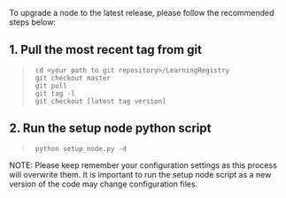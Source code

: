 To upgrade a node to the latest release, please follow the recommended steps below:

## 1. Pull the most recent tag from git

>      cd <your path to git repository>/LearningRegistry
>      git checkout master
>      git pull 
>      git tag -l
>      git checkout [latest tag version]

## 2. Run the setup node python script

>      python setup_node.py -d

NOTE: Please keep remember your configuration settings as this process will overwrite them.  It is important to run the setup node script as a new version of the code may change configuration files.
